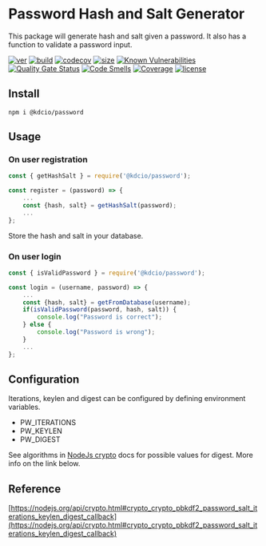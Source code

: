 # Password Hash and Salt Generator

This package will generate hash and salt given a password. It also has a function to validate a password input.

[![ver](https://img.shields.io/npm/v/@kdcio/password)](https://www.npmjs.com/package/@kdcio/password) [![build](https://img.shields.io/github/workflow/status/kdcio/password/build)](https://github.com/kdcio/password/actions?query=workflow%3Abuild) [![codecov](https://img.shields.io/codecov/c/github/kdcio/password)](https://codecov.io/gh/kdcio/password) [![size](https://img.shields.io/bundlephobia/min/@kdcio/password)](https://bundlephobia.com/result?p=@kdcio/password) [![Known Vulnerabilities](https://snyk.io/test/github/kdcio/password/badge.svg?targetFile=package.json)](https://snyk.io/test/github/kdcio/password?targetFile=package.json) [![Quality Gate Status](https://sonarcloud.io/api/project_badges/measure?project=kdcio_password&metric=alert_status)](https://sonarcloud.io/dashboard?id=kdcio_password) [![Code Smells](https://sonarcloud.io/api/project_badges/measure?project=kdcio_password&metric=code_smells)](https://sonarcloud.io/dashboard?id=kdcio_password) [![Coverage](https://sonarcloud.io/api/project_badges/measure?project=kdcio_password&metric=coverage)](https://sonarcloud.io/dashboard?id=kdcio_password) [![license](https://img.shields.io/github/license/kdcio/password)](https://github.com/kdcio/password/blob/master/LICENSE)

## Install

```terminal
npm i @kdcio/password
```

## Usage

### On user registration

```javascript
const { getHashSalt } = require('@kdcio/password');

const register = (password) => {
    ...
    const {hash, salt} = getHashSalt(password);
    ...
};
```

Store the hash and salt in your database.

### On user login

```javascript
const { isValidPassword } = require('@kdcio/password');

const login = (username, password) => {
    ...
    const {hash, salt} = getFromDatabase(username);
    if(isValidPassword(password, hash, salt)) {
        console.log("Password is correct");
    } else {
        console.log("Password is wrong");
    }
    ...
};
```

## Configuration

Iterations, keylen and digest can be configured by defining environment variables.

- PW_ITERATIONS
- PW_KEYLEN
- PW_DIGEST

See algorithms in [NodeJs crypto](https://nodejs.org/api/crypto.html#crypto_crypto_createhmac_algorithm_key_options) docs for possible values for digest. More info on the link below.

## Reference

[https://nodejs.org/api/crypto.html#crypto_crypto_pbkdf2_password_salt_iterations_keylen_digest_callback](https://nodejs.org/api/crypto.html#crypto_crypto_pbkdf2_password_salt_iterations_keylen_digest_callback)
